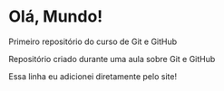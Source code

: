 # Olá, Mundo!
 Primeiro repositório do curso de Git e GitHub

 Repositório criado durante uma aula sobre Git e GitHub

Essa linha eu adicionei diretamente pelo site!
